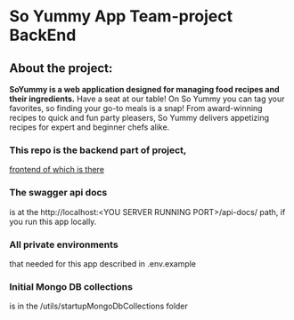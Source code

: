 # So Yummy App Team-project BackEnd

## About the project:

**SoYummy is a web application designed for managing food recipes and their ingredients.**
Have a seat at our table! On So Yummy you can tag your favorites, so finding your go-to meals is a snap! From award-winning recipes to quick and fun party pleasers, So Yummy delivers appetizing recipes for expert and beginner chefs alike.

### This repo is the backend part of project,
[frontend of which is there](https://github.com/jrudenko/project-team-4-react-node.js)

### The swagger api docs 
is at the ht<span>tp://<span>localhost:<span><</span>YOU SERVER RUNNING PORT<span>></span>/api-docs/ path, if you run this app locally.

### All private environments
that needed for this app described in .env.example

### Initial Mongo DB collections
is in the /utils/startupMongoDbСollections folder
